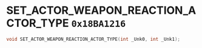 # SET_ACTOR_WEAPON_REACTION_ACTOR_TYPE `0x18BA1216`

```cpp
void SET_ACTOR_WEAPON_REACTION_ACTOR_TYPE(int _Unk0, int _Unk1);
```